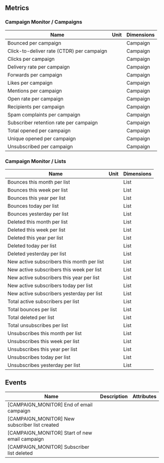 ## Metrics

### Campaign Monitor / Campaigns 

| Name | Unit | Dimensions |
|------|------|------------|
| Bounced per campaign |  | Campaign |
| Click-to-deliver rate (CTDR) per campaign |  | Campaign |
| Clicks per campaign |  | Campaign |
| Delivery rate per campaign |  | Campaign |
| Forwards per campaign |  | Campaign |
| Likes per campaign |  | Campaign |
| Mentions per campaign |  | Campaign |
| Open rate per campaign |  | Campaign |
| Recipients per campaign |  | Campaign |
| Spam complaints per campaign |  | Campaign |
| Subscriber retention rate per campaign |  | Campaign |
| Total opened per campaign |  | Campaign |
| Unique opened per campaign |  | Campaign |
| Unsubscribed per campaign |  | Campaign |

### Campaign Monitor / Lists 

| Name | Unit | Dimensions |
|------|------|------------|
| Bounces this month per list |  | List |
| Bounces this week per list |  | List |
| Bounces this year per list |  | List |
| Bounces today per list |  | List |
| Bounces yesterday per list |  | List |
| Deleted this month per list |  | List |
| Deleted this week per list |  | List |
| Deleted this year per list |  | List |
| Deleted today per list |  | List |
| Deleted yesterday per list |  | List |
| New active subscribers this month per list |  | List |
| New active subscribers this week per list |  | List |
| New active subscribers this year per list |  | List |
| New active subscribers today per list |  | List |
| New active subscribers yesterday per list |  | List |
| Total active subscribers per list |  | List |
| Total bounces per list |  | List |
| Total deleted per list |  | List |
| Total unsubscribes per list |  | List |
| Unsubscribes this month per list |  | List |
| Unsubscribes this week per list |  | List |
| Unsubscribes this year per list |  | List |
| Unsubscribes today per list |  | List |
| Unsubscribes yesterday per list |  | List |

## Events

| Name | Description | Attributes |
|------|-------------|------------|
| [CAMPAIGN_MONITOR] End of email campaign |  |  |
| [CAMPAIGN_MONITOR] New subscriber list created |  |  |
| [CAMPAIGN_MONITOR] Start of new email campaign |  |  |
| [CAMPAIGN_MONITOR] Subscriber list deleted |  |  |

